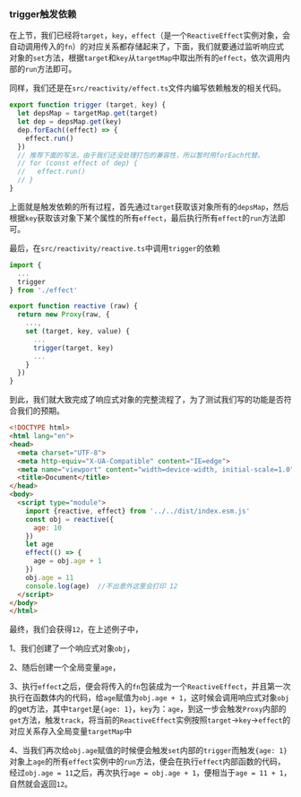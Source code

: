### trigger触发依赖

在上节，我们已经将`target`，`key`，`effect`（是一个`ReactiveEffect`实例对象，会自动调用传入的`fn`）的对应关系都存储起来了，下面，我们就要通过监听响应式对象的`set`方法，根据`target`和`key`从`targetMap`中取出所有的`effect`，依次调用内部的`run`方法即可。

同样，我们还是在`src/reactivity/effect.ts`文件内编写依赖触发的相关代码。

``` javascript
export function trigger (target, key) {
  let depsMap = targetMap.get(target)
  let dep = depsMap.get(key)
  dep.forEach((effect) => {
    effect.run()
  })
  // 推荐下面的写法，由于我们还没处理打包的兼容性，所以暂时用forEach代替。
  // for (const effect of dep) {
  //   effect.run()
  // }
}
```

上面就是触发依赖的所有过程，首先通过`target`获取该对象所有的`depsMap`，然后根据`key`获取该对象下某个属性的所有`effect`，最后执行所有`effect`的`run`方法即可。

最后，在`src/reactivity/reactive.ts`中调用`trigger`的依赖

``` javascript
import {
  ...
  trigger
} from './effect'

export function reactive (raw) {
  return new Proxy(raw, {
    ...,
    set (target, key, value) {
      ...
      trigger(target, key)
      ...
    }
  })
}
```

到此，我们就大致完成了响应式对象的完整流程了，为了测试我们写的功能是否符合我们的预期。

``` html
<!DOCTYPE html>
<html lang="en">
<head>
  <meta charset="UTF-8">
  <meta http-equiv="X-UA-Compatible" content="IE=edge">
  <meta name="viewport" content="width=device-width, initial-scale=1.0">
  <title>Document</title>
</head>
<body>
  <script type="module">
    import {reactive, effect} from '../../dist/index.esm.js'
    const obj = reactive({
      age: 10
    })
    let age
    effect(() => {
      age = obj.age + 1
    })
    obj.age = 11
    console.log(age)  //不出意外这里会打印 12
  </script>
</body>
</html>
```

最终，我们会获得`12`，在上述例子中，

1、我们创建了一个响应式对象`obj`，

2、随后创建一个全局变量`age`，

3、执行`effect`之后，便会将传入的`fn`包装成为一个`ReactiveEffect`，并且第一次执行在函数体内的代码，给`age`赋值为`obj.age + 1`，这时候会调用响应式对象`obj`的get方法，其中`target`是`{age: 1}`，`key`为：`age`，到这一步会触发`Proxy`内部的`get`方法，触发`track`，将当前的`ReactiveEffect`实例按照`target`->`key`->`effect`的对应关系存入全局变量`targetMap`中

4、当我们再次给`obj.age`赋值的时候便会触发`set`内部的`trigger`而触发`{age: 1}`对象上`age`的所有`effect`实例中的`run`方法，便会在执行`effect`内部函数的代码，经过`obj.age = 11`之后，再次执行`age = obj.age + 1`，便相当于`age = 11 + 1`，自然就会返回`12`。